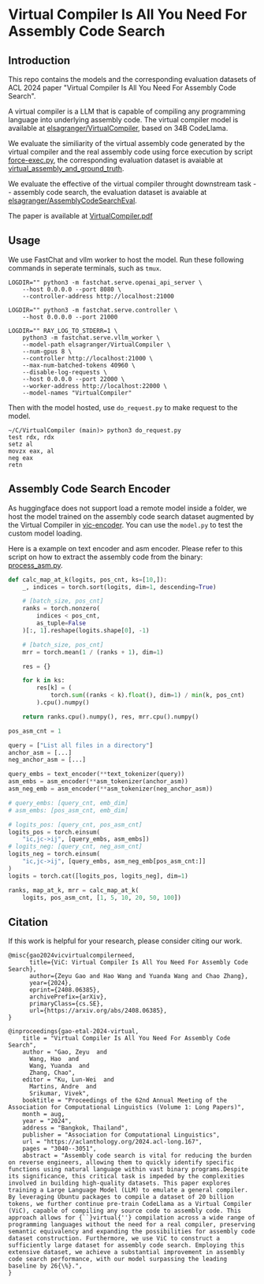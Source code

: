 # Virtual Compiler Is All You Need For Assembly Code Search

## Introduction

This repo contains the models and the corresponding evaluation datasets of ACL 2024 paper "Virtual Compiler Is All You Need For Assembly Code Search".

A virtual compiler is a LLM that is capable of compiling any programming language into underlying assembly code. The virtual compiler model is available at [elsagranger/VirtualCompiler](https://huggingface.co/elsagranger/VirtualCompiler), based on 34B CodeLlama.

We evaluate the similiarity of the virtual assembly code generated by the virtual compiler and the real assembly code using force execution by script [force-exec.py](./force_exec.py), the corresponding evaluation dataset is avaiable at [virtual_assembly_and_ground_truth](./virtual_assembly_and_ground_truth).

We evaluate the effective of the virtual compiler throught downstream task -- assembly code search, the evaluation dataset is avaiable at [elsagranger/AssemblyCodeSearchEval](https://huggingface.co/datasets/elsagranger/AssemblyCodeSearchEval).

The paper is available at [VirtualCompiler.pdf](./VirtualCompiler.pdf)

## Usage

We use FastChat and vllm worker to host the model. Run these following commands in seperate terminals, such as `tmux`.

```shell
LOGDIR="" python3 -m fastchat.serve.openai_api_server \
    --host 0.0.0.0 --port 8080 \
    --controller-address http://localhost:21000

LOGDIR="" python3 -m fastchat.serve.controller \
    --host 0.0.0.0 --port 21000

LOGDIR="" RAY_LOG_TO_STDERR=1 \
    python3 -m fastchat.serve.vllm_worker \
    --model-path elsagranger/VirtualCompiler \
    --num-gpus 8 \
    --controller http://localhost:21000 \
    --max-num-batched-tokens 40960 \
    --disable-log-requests \
    --host 0.0.0.0 --port 22000 \
    --worker-address http://localhost:22000 \
    --model-names "VirtualCompiler"
```

Then with the model hosted, use `do_request.py` to make request to the model.

```shell
~/C/VirtualCompiler (main)> python3 do_request.py
test rdx, rdx
setz al
movzx eax, al
neg eax
retn
```

## Assembly Code Search Encoder

As huggingface does not support load a remote model inside a folder, we host the model trained on the assembly code search dataset augmented by the Virtual Compiler in [vic-encoder](https://cloud.vul337.team:9443/s/t5Ltt8gy7kPfyw8). You can use the `model.py` to test the custom model loading.

Here is a example on text encoder and asm encoder. Please refer to this script on how to extract the assembly code from the binary: [process_asm.py](https://github.com/Hustcw/CLAP/blob/main/scripts/process_asm.py).

```python
def calc_map_at_k(logits, pos_cnt, ks=[10,]):
    _, indices = torch.sort(logits, dim=1, descending=True)

    # [batch_size, pos_cnt]
    ranks = torch.nonzero(
        indices < pos_cnt,
        as_tuple=False
    )[:, 1].reshape(logits.shape[0], -1)

    # [batch_size, pos_cnt]
    mrr = torch.mean(1 / (ranks + 1), dim=1)

    res = {}

    for k in ks:
        res[k] = (
            torch.sum((ranks < k).float(), dim=1) / min(k, pos_cnt)
        ).cpu().numpy()

    return ranks.cpu().numpy(), res, mrr.cpu().numpy()

pos_asm_cnt = 1

query = ["List all files in a directory"]
anchor_asm = [...]
neg_anchor_asm = [...]

query_embs = text_encoder(**text_tokenizer(query))
asm_embs = asm_encoder(**asm_tokenizer(anchor_asm))
asm_neg_emb = asm_encoder(**asm_tokenizer(neg_anchor_asm))

# query_embs: [query_cnt, emb_dim]
# asm_embs: [pos_asm_cnt, emb_dim]

# logits_pos: [query_cnt, pos_asm_cnt]
logits_pos = torch.einsum(
    "ic,jc->ij", [query_embs, asm_embs])
# logits_neg: [query_cnt, neg_asm_cnt]
logits_neg = torch.einsum(
    "ic,jc->ij", [query_embs, asm_neg_emb[pos_asm_cnt:]]
)
logits = torch.cat([logits_pos, logits_neg], dim=1)

ranks, map_at_k, mrr = calc_map_at_k(
    logits, pos_asm_cnt, [1, 5, 10, 20, 50, 100])
```

## Citation

If this work is helpful for your research, please consider citing our work.

```
@misc{gao2024vicvirtualcompilerneed,
      title={ViC: Virtual Compiler Is All You Need For Assembly Code Search}, 
      author={Zeyu Gao and Hao Wang and Yuanda Wang and Chao Zhang},
      year={2024},
      eprint={2408.06385},
      archivePrefix={arXiv},
      primaryClass={cs.SE},
      url={https://arxiv.org/abs/2408.06385}, 
}

@inproceedings{gao-etal-2024-virtual,
    title = "Virtual Compiler Is All You Need For Assembly Code Search",
    author = "Gao, Zeyu  and
      Wang, Hao  and
      Wang, Yuanda  and
      Zhang, Chao",
    editor = "Ku, Lun-Wei  and
      Martins, Andre  and
      Srikumar, Vivek",
    booktitle = "Proceedings of the 62nd Annual Meeting of the Association for Computational Linguistics (Volume 1: Long Papers)",
    month = aug,
    year = "2024",
    address = "Bangkok, Thailand",
    publisher = "Association for Computational Linguistics",
    url = "https://aclanthology.org/2024.acl-long.167",
    pages = "3040--3051",
    abstract = "Assembly code search is vital for reducing the burden on reverse engineers, allowing them to quickly identify specific functions using natural language within vast binary programs.Despite its significance, this critical task is impeded by the complexities involved in building high-quality datasets. This paper explores training a Large Language Model (LLM) to emulate a general compiler. By leveraging Ubuntu packages to compile a dataset of 20 billion tokens, we further continue pre-train CodeLlama as a Virtual Compiler (ViC), capable of compiling any source code to assembly code. This approach allows for {``}virtual{''} compilation across a wide range of programming languages without the need for a real compiler, preserving semantic equivalency and expanding the possibilities for assembly code dataset construction. Furthermore, we use ViC to construct a sufficiently large dataset for assembly code search. Employing this extensive dataset, we achieve a substantial improvement in assembly code search performance, with our model surpassing the leading baseline by 26{\%}.",
}
```
